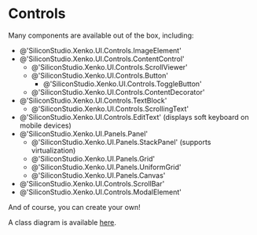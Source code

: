 <div class="doc-outofdate"/>
<div class="doc-incomplete"/>

# Controls

Many components are available out of the box, including:

- @'SiliconStudio.Xenko.UI.Controls.ImageElement'
- @'SiliconStudio.Xenko.UI.Controls.ContentControl'
  - @'SiliconStudio.Xenko.UI.Controls.ScrollViewer'
  - @'SiliconStudio.Xenko.UI.Controls.Button'
    - @'SiliconStudio.Xenko.UI.Controls.ToggleButton'
  - @'SiliconStudio.Xenko.UI.Controls.ContentDecorator'
- @'SiliconStudio.Xenko.UI.Controls.TextBlock'
  - @'SiliconStudio.Xenko.UI.Controls.ScrollingText'
- @'SiliconStudio.Xenko.UI.Controls.EditText' (displays soft keyboard on mobile devices)
- @'SiliconStudio.Xenko.UI.Panels.Panel'
  - @'SiliconStudio.Xenko.UI.Panels.StackPanel' (supports virtualization)
  - @'SiliconStudio.Xenko.UI.Panels.Grid'
  - @'SiliconStudio.Xenko.UI.Panels.UniformGrid'
  - @'SiliconStudio.Xenko.UI.Panels.Canvas'
- @'SiliconStudio.Xenko.UI.Controls.ScrollBar'
- @'SiliconStudio.Xenko.UI.Controls.ModalElement'

And of course, you can create your own!

A class diagram is available [here](uielement-class-diagram.md).


